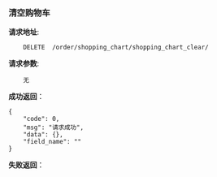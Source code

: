 ###  清空购物车

**请求地址**:
```
    DELETE  /order/shopping_chart/shopping_chart_clear/
```

**请求参数**:
```
    无
```

**成功返回**：
```
{
    "code": 0,
    "msg": "请求成功",
    "data": {},
    "field_name": ""
}
```

**失败返回**：
```

```